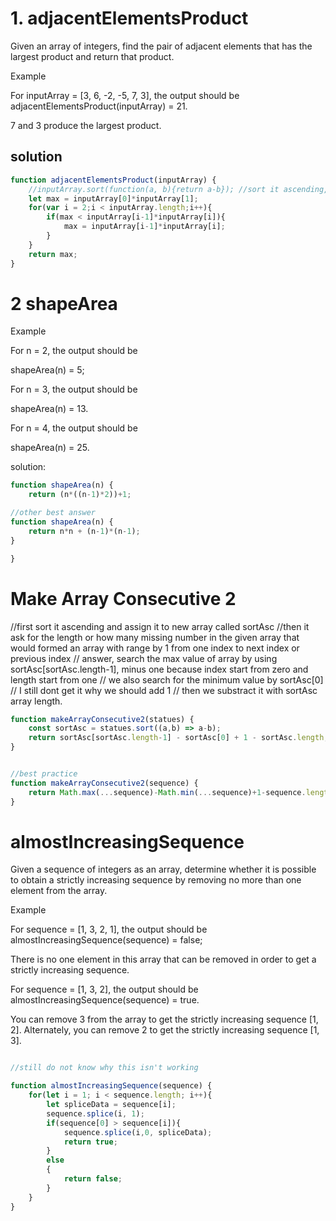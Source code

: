 # 1. adjacentElementsProduct

Given an array of integers, find the pair of adjacent elements that has the largest product and return that product.

Example

For inputArray = [3, 6, -2, -5, 7, 3], the output should be
adjacentElementsProduct(inputArray) = 21.

7 and 3 produce the largest product.

## solution

```js
function adjacentElementsProduct(inputArray) {
    //inputArray.sort(function(a, b){return a-b}); //sort it ascending, apply this if you want looking for the biggest product from all (not adjacent) input
    let max = inputArray[0]*inputArray[1];
    for(var i = 2;i < inputArray.length;i++){
        if(max < inputArray[i-1]*inputArray[i]){
            max = inputArray[i-1]*inputArray[i];
        }   
    }  
    return max;
}
```
# 2 shapeArea

Example

For n = 2, the output should be

shapeArea(n) = 5;

For n = 3, the output should be

shapeArea(n) = 13.

For n = 4, the output should be

shapeArea(n) = 25.

solution:
```js
function shapeArea(n) {
    return (n*((n-1)*2))+1;

//other best answer
function shapeArea(n) {
    return n*n + (n-1)*(n-1);
}

}
```

# Make Array Consecutive 2

//first sort it ascending and assign it to new array called sortAsc
//then it ask for the length or how many missing number in the given array that would formed an array with range by 1 from one index to next index or previous index
// answer, search the max value of array by using sortAsc[sortAsc.length-1], minus one because index start from zero and length start from one
// we also search for the minimum value by sortAsc[0]
// I still dont get it why we should add 1
// then we substract it with sortAsc array length.



```js
function makeArrayConsecutive2(statues) {
    const sortAsc = statues.sort((a,b) => a-b);
    return sortAsc[sortAsc.length-1] - sortAsc[0] + 1 - sortAsc.length;  
}


//best practice
function makeArrayConsecutive2(sequence) {
    return Math.max(...sequence)-Math.min(...sequence)+1-sequence.length
}
```

# almostIncreasingSequence

Given a sequence of integers as an array, determine whether it is possible to obtain a strictly increasing sequence by removing no more than one element from the array.

Example

For sequence = [1, 3, 2, 1], the output should be
almostIncreasingSequence(sequence) = false;

There is no one element in this array that can be removed in order to get a strictly increasing sequence.

For sequence = [1, 3, 2], the output should be
almostIncreasingSequence(sequence) = true.

You can remove 3 from the array to get the strictly increasing sequence [1, 2]. Alternately, you can remove 2 to get the strictly increasing sequence [1, 3].

```js

//still do not know why this isn't working

function almostIncreasingSequence(sequence) {
    for(let i = 1; i < sequence.length; i++){
        let spliceData = sequence[i];
        sequence.splice(i, 1);
        if(sequence[0] > sequence[i]){
            sequence.splice(i,0, spliceData);
            return true;
        }
        else 
        {
            return false;
        }
    }
}

```





